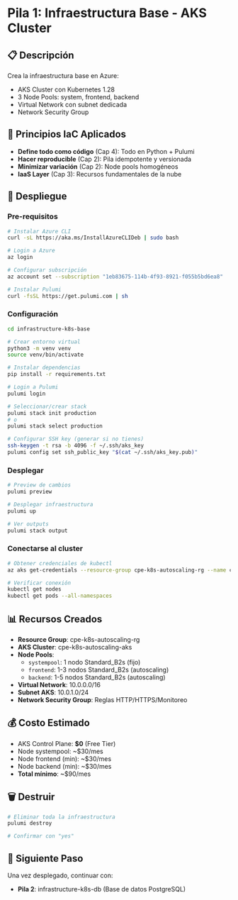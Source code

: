 # Pila 1: Infraestructura Base - AKS Cluster

## 📋 Descripción
Crea la infraestructura base en Azure:
- AKS Cluster con Kubernetes 1.28
- 3 Node Pools: system, frontend, backend
- Virtual Network con subnet dedicada
- Network Security Group

## 🎯 Principios IaC Aplicados
- **Define todo como código** (Cap 4): Todo en Python + Pulumi
- **Hacer reproducible** (Cap 2): Pila idempotente y versionada
- **Minimizar variación** (Cap 2): Node pools homogéneos
- **IaaS Layer** (Cap 3): Recursos fundamentales de la nube

## 🚀 Despliegue

### Pre-requisitos
```bash
# Instalar Azure CLI
curl -sL https://aka.ms/InstallAzureCLIDeb | sudo bash

# Login a Azure
az login

# Configurar subscripción
az account set --subscription "1eb83675-114b-4f93-8921-f055b5bd6ea8"

# Instalar Pulumi
curl -fsSL https://get.pulumi.com | sh
```

### Configuración
```bash
cd infrastructure-k8s-base

# Crear entorno virtual
python3 -m venv venv
source venv/bin/activate

# Instalar dependencias
pip install -r requirements.txt

# Login a Pulumi
pulumi login

# Seleccionar/crear stack
pulumi stack init production
# o
pulumi stack select production

# Configurar SSH key (generar si no tienes)
ssh-keygen -t rsa -b 4096 -f ~/.ssh/aks_key
pulumi config set ssh_public_key "$(cat ~/.ssh/aks_key.pub)"
```

### Desplegar
```bash
# Preview de cambios
pulumi preview

# Desplegar infraestructura
pulumi up

# Ver outputs
pulumi stack output
```

### Conectarse al cluster
```bash
# Obtener credenciales de kubectl
az aks get-credentials --resource-group cpe-k8s-autoscaling-rg --name cpe-k8s-autoscaling-aks

# Verificar conexión
kubectl get nodes
kubectl get pods --all-namespaces
```

## 📊 Recursos Creados
- **Resource Group**: cpe-k8s-autoscaling-rg
- **AKS Cluster**: cpe-k8s-autoscaling-aks
- **Node Pools**:
  - `systempool`: 1 nodo Standard_B2s (fijo)
  - `frontend`: 1-3 nodos Standard_B2s (autoscaling)
  - `backend`: 1-5 nodos Standard_B2s (autoscaling)
- **Virtual Network**: 10.0.0.0/16
- **Subnet AKS**: 10.0.1.0/24
- **Network Security Group**: Reglas HTTP/HTTPS/Monitoreo

## 💰 Costo Estimado
- AKS Control Plane: **$0** (Free Tier)
- Node systempool: ~$30/mes
- Node frontend (min): ~$30/mes
- Node backend (min): ~$30/mes
- **Total mínimo**: ~$90/mes

## 🗑️ Destruir
```bash
# Eliminar toda la infraestructura
pulumi destroy

# Confirmar con "yes"
```

## 🔗 Siguiente Paso
Una vez desplegado, continuar con:
- **Pila 2**: infrastructure-k8s-db (Base de datos PostgreSQL)
